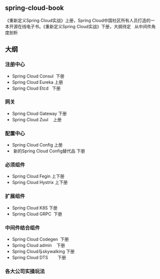 ## spring-cloud-book
  《重新定义Spring Cloud实战》上册，Spring Cloud中国社区所有人员打造的一本开源在线电子书。《重新定义Spring Cloud实战》下册，大纲待定
   从中间件角度剖析

## 大纲
### 注册中心
*  Spring Cloud Consul  下册
*  Spring Cloud Eureka  上册
*  Spring Cloud Etcd    下册
### 网关
*  Spring Cloud Gateway 下册
*  Spring Cloud Zuul    上册

### 配置中心
*  Spring Cloud Config  上册
*  新的Spring Cloud Config替代品 下册

### 必须组件
*  Spring Cloud Fegin 上下册
*  Spring Cloud Hystrix 上下册

### 扩展组件
*  Spring Cloud K8S 下册
*  Spring Cloud GRPC  下册

### 中间件结合组件
*  Spring Cloud Codegen  下册
*  Spring Cloud admin    下册
*  Spring Cloud与skywalking 下册
*  Spring Cloud DTS        下册

### 各大公司实操玩法


 
 
 
 
 
 
  
  






